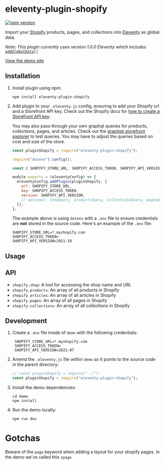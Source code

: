 # eleventy-plugin-shopify

[![npm version](https://badge.fury.io/js/eleventy-plugin-shopify.svg)](https://badge.fury.io/js/eleventy-plugin-shopify)

Import your [Shopify](https://www.shopify.com/?ref=permalight-nyc) products, pages, and collections into [Eleventy](https://11ty.dev/) as global data.

_Note: This plugin currently uses version 1.0.0 Eleventy which includes [`addGlobalData()`](https://www.11ty.dev/docs/data-global-custom/)_

[View the demo site](https://eleventy-plugin-shopify-demo.netlify.app/)

## Installation

1. Install plugin using npm:

   ```
   npm install eleventy-plugin-shopify
   ```

2. Add plugin to your `.eleventy.js` config, ensuring to add your Shopify url and a Storefront API key. Check out the Shopify docs for [how to create a Storefront API key](https://shopify.dev/api/storefront/getting-started):

   You may also pass through your own graphql queries for products, collections, pages, and articles. Check out the [graphiql storefront explorer](https://shopify.dev/custom-storefronts/tools/graphiql-storefront-api) to test queries. You may have to adjust the queries based on cost and size of the store.

   ```js
   const pluginShopify = require("eleventy-plugin-shopify");

   require("dotenv").config();

   const { SHOPIFY_STORE_URL, SHOPIFY_ACCESS_TOKEN, SHOPIFY_API_VERSION } = process.env;

   module.exports = (eleventyConfig) => {
     eleventyConfig.addPlugin(pluginShopify, {
       url: SHOPIFY_STORE_URL,
       key: SHOPIFY_ACCESS_TOKEN,
       version: SHOPIFY_API_VERSION,
       // optional: shopQuery, productsQuery, collectionsQuery, pagesQuery, articlesQuery
     });
   };
   ```

   The example above is using `dotenv` with a `.env` file to ensure credentials are **not** stored in the source code. Here's an example of the `.env` file:

   ```text
   SHOPIFY_STORE_URL=*.myshopify.com
   SHOPIFY_ACCESS_TOKEN=
   SHOPIFY_API_VERSION=2021-10
   ```

## Usage

## API

- `shopify.shop`: A tool for accessing the shop name and URL
- `shopify.products`: An array of all products in Shopify
- `shopify.articles`: An array of all articles in Shopify
- `shopify.pages`: An array of all pages in Shopify
- `shopify.collections`: An array of all collections in Shopify

## Development

1. Create a `.env` file inside of `demo` with the following credentials:

   ```text
    SHOPIFY_STORE_URL=*.myshopify.com
    SHOPIFY_ACCESS_TOKEN=
    SHOPIFY_API_VERSION=2021-07
   ```

2. Amend the `.eleventy.js` file within `demo` so it points to the source code in the parent directory:

   ```js
   // const pluginShopify = require("../");
   const pluginShopify = require("eleventy-plugin-shopify");
   ```

3. Install the demo dependencies:

   ```text
   cd demo
   npm install
   ```

4. Run the demo locally:
   ```text
   npm run dev
   ```

# Gotchas

Beware of the `page` keyword when adding a layout for your shopify pages. In the demo we've called this `spage`